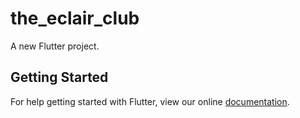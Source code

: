 # the_eclair_club

A new Flutter project.

## Getting Started

For help getting started with Flutter, view our online
[documentation](https://flutter.io/).
